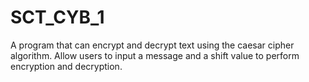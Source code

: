 # SCT_CYB_1
A program that can encrypt and decrypt text using the caesar cipher algorithm.
Allow users to input a message and a shift value to perform encryption and decryption.
